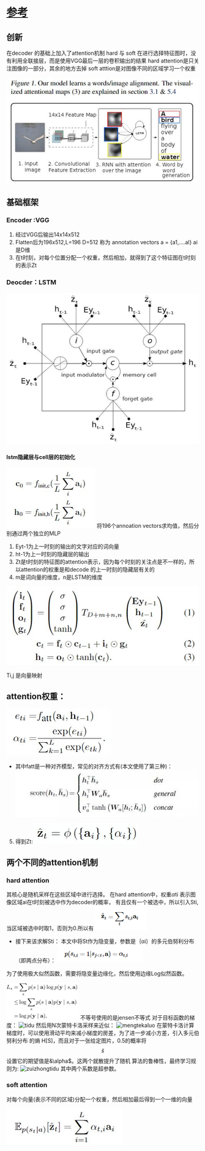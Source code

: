 # [参考](https://zhuanlan.zhihu.com/p/32333802)
## 创新
在decoder 的基础上加入了attention机制  hard 与 soft
在进行选择特征图时，没有利用全联接层，而是使用VGG最后一层的卷积输出的结果
hard attention是只关注图像的一部分，其余的地方去掉
soft atttion是对图像不同的区域学习一个权重

![jiegoutu](./images/show_attend_and_tell/jiegoutu.jpg)
## 基础框架
### Encoder :VGG
1. 经过VGG后输出14x14x512
2. Flatten后为196x512,L=196 D=512 称为 annotation vectors
a = {a1,....al} ai是D维
3. 在t时刻，对每个位置分配一个权重，然后相加，就得到了这个特征图在t时刻的表示Zt
### Deocder：LSTM
![lstm](./images/show_attend_and_tell/lstm.jpg)
#### lstm隐藏层与cell层的初始化
![lstmchushihua](./images/show_attend_and_tell/lstmchushihua.jpg)
将196个annoation vectors求均值，然后分别通过两个独立的MLP

1. Eyt-1为上一时刻的输出的文字对应的词向量
2. ht-1为上一时刻的隐藏层的输出
3. Zt是t时刻的特征图的attention表示，因为每个时刻的关注点是不一样的，所以attention的权重是和decode
的上一时刻的隐藏层有关的
4. m是词向量的维度，n是LSTM的维度

![lstmnihejisuan](./images/show_attend_and_tell/lstmnihejisuan.jpg)

Ti,j 是向量映射
## attention权重：
![attention_weight](./images/show_attend_and_tell/attention_weight.jpg)
* 其中fatt是一种对齐模型，常见的对齐方式有(本文使用了第三种)：
![duiqifangshi](./images/show_attend_and_tell/duiqifangshi.jpg)
5. 得到Zt:
![attention](./images/show_attend_and_tell/attention.jpg)

## 两个不同的attention机制
### hard attention
其核心是随机采样在这些区域中进行选择。
在hard attention中，权重$\alpha$ti 表示图像区域ai在t时刻被选中作为decoder的概率，
有且仅有一个被选中，所以引入Sti,当区域被选中时取1，否则为0.所以有
![hard_attention_quyu](./images/show_attend_and_tell/hard_attention_quyu.PNG)
* 接下来该求解Sti：
本文中将St作为隐变量，参数是｛αi｝的多元伯努利分布（即两点分布）：
![bonulifenbu](./images/show_attend_and_tell/bonulifenbu.PNG)

为了使用极大似然函数，需要将隐变量边缘化，然后使用边缘Log似然函数。

![siranhanshu](./images/show_attend_and_tell/siranhanshu.png)
不等号使用的是jensen不等式
对于目标函数的梯度：
![tidu](./images/show_and_and_tell/tidu.png)
然后用N次蒙特卡洛采样来近似：
![mengtekaluo](./images/show_and_and_tell/mengtekaluo.png)
在蒙特卡洛计算梯度时，可以使用滑动平均来减小梯度的房差，为了进一步减小方差，引入多元伯努利分布
的熵 H[S]，而且对于一张给定图片，0.5的概率将$$\tilde{s}$$设置它的期望值是&\alpha$。这两个就散提升了随机
算法的鲁棒性，最终学习规则为:
![zuizhongtidu](./images/show_and_and_tell/zuizhongtidu.png)
其中两个系数是超参数。
### soft attention
对每个向量(表示不同的区域)分配一个权重，然后相加最后得到一个一维的向量

![soft_attention](./images/show_attend_and_tell/soft_attention.jpg)
